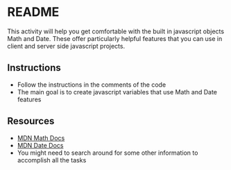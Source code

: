 # README

This activity will help you get comfortable with the built in javascript objects Math and Date. These offer particularly helpful features that you can use in client and server side javascript projects.

## Instructions

- Follow the instructions in the comments of the code
- The main goal is to create javascript variables that use Math and Date features

## Resources

- [MDN Math Docs](https://developer.mozilla.org/en-US/docs/Web/JavaScript/Reference/Global_Objects/Math)
- [MDN Date Docs](https://developer.mozilla.org/en-US/docs/Web/JavaScript/Reference/Global_Objects/Date/getDay)
- You might need to search around for some other information to accomplish all the tasks
